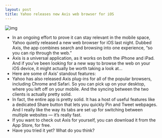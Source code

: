 ```yaml
---
layout: post
title: Yahoo releases new Axis web browser for iOS
---
```

![img](http://media.idownloadblog.com/wp-content/uploads/2012/05/axis-ss.jpg)
* In an ongoing effort to prove it can stay relevant in the mobile space, Yahoo quietly released a new web browser for iOS last night. Dubbed Axis, the app combines search and browsing into one experience, “so you can rip through the web.”
* Axis is a universal application, as it works on both the iPhone and iPad. And if you’ve been looking for a new way to browse the web on your iOS device, it might actually be worth taking a look at…
* Here are some of Axis’ standout features:
* Yahoo has also released Axis plug-ins for all of the popular browsers, including Chrome and Safari. So you can pick up on your desktop, where you left off on your mobile. And the syncing between the two clients is actually pretty solid.
* In fact, the entire app is pretty solid. It has a host of useful features like a dedicated Share button that lets you quickly Pin and Tweet webpages. And I really like the way its tabs are set up for switching between multiple websites — it’s really fast.
* If you want to check out Axis for yourself, you can download it from the App Store, for free.
* Have you tried it yet? What do you think?

